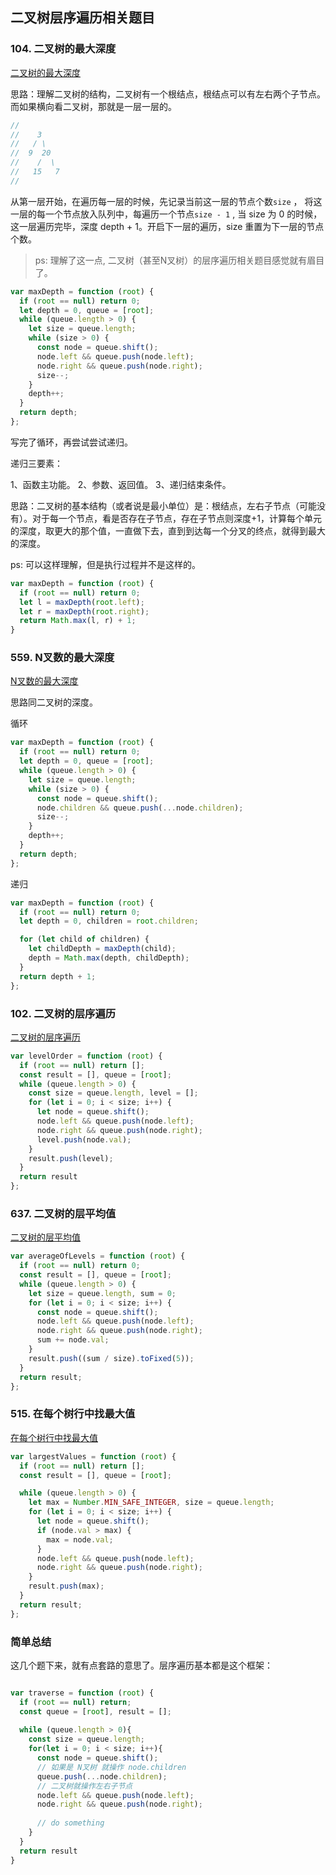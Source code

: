 ## 二叉树层序遍历相关题目

### 104. 二叉树的最大深度

[二叉树的最大深度](https://leetcode.cn/problems/maximum-depth-of-binary-tree/submissions/)

思路：理解二叉树的结构，二叉树有一个根结点，根结点可以有左右两个子节点。 而如果横向看二叉树，那就是一层一层的。

```typescript
//
//    3
//   / \
//  9  20
//    /  \
//   15   7
//
```

从第一层开始，在遍历每一层的时候，先记录当前这一层的节点个数`size` ， 将这一层的每一个节点放入队列中，每遍历一个节点`size - 1` , 当 size 为 0 的时候， 这一层遍历完毕，深度 depth +
1。开启下一层的遍历，size 重置为下一层的节点个数。

> ps: 理解了这一点, 二叉树（甚至N叉树）的层序遍历相关题目感觉就有眉目了。

```typescript
var maxDepth = function (root) {
  if (root == null) return 0;
  let depth = 0, queue = [root];
  while (queue.length > 0) {
    let size = queue.length;
    while (size > 0) {
      const node = queue.shift();
      node.left && queue.push(node.left);
      node.right && queue.push(node.right);
      size--;
    }
    depth++;
  }
  return depth;
};
```

写完了循环，再尝试尝试递归。

递归三要素：

1、函数主功能。 2、参数、返回值。 3、递归结束条件。

思路：二叉树的基本结构（或者说是最小单位）是：根结点，左右子节点（可能没有）。对于每一个节点，看是否存在子节点，存在子节点则深度+1，计算每个单元的深度，取更大的那个值，一直做下去，直到到达每一个分叉的终点，就得到最大的深度。

ps: 可以这样理解，但是执行过程并不是这样的。

```typescript
var maxDepth = function (root) {
  if (root == null) return 0;
  let l = maxDepth(root.left);
  let r = maxDepth(root.right);
  return Math.max(l, r) + 1;
}
```

### 559. N叉数的最大深度

[N叉数的最大深度](https://leetcode.cn/problems/maximum-depth-of-n-ary-tree/)

思路同二叉树的深度。

循环

```typescript
var maxDepth = function (root) {
  if (root == null) return 0;
  let depth = 0, queue = [root];
  while (queue.length > 0) {
    let size = queue.length;
    while (size > 0) {
      const node = queue.shift();
      node.children && queue.push(...node.children);
      size--;
    }
    depth++;
  }
  return depth;
};
```

递归

```typescript
var maxDepth = function (root) {
  if (root == null) return 0;
  let depth = 0, children = root.children;

  for (let child of children) {
    let childDepth = maxDepth(child);
    depth = Math.max(depth, childDepth);
  }
  return depth + 1;
};
```

### 102. 二叉树的层序遍历

[二叉树的层序遍历](https://leetcode.cn/problems/binary-tree-level-order-traversal/)

```typescript
var levelOrder = function (root) {
  if (root == null) return [];
  const result = [], queue = [root];
  while (queue.length > 0) {
    const size = queue.length, level = [];
    for (let i = 0; i < size; i++) {
      let node = queue.shift();
      node.left && queue.push(node.left);
      node.right && queue.push(node.right);
      level.push(node.val);
    }
    result.push(level);
  }
  return result
};
```

### 637. 二叉树的层平均值

[二叉树的层平均值](https://leetcode.cn/problems/average-of-levels-in-binary-tree/)

```typescript
var averageOfLevels = function (root) {
  if (root == null) return 0;
  const result = [], queue = [root];
  while (queue.length > 0) {
    let size = queue.length, sum = 0;
    for (let i = 0; i < size; i++) {
      const node = queue.shift();
      node.left && queue.push(node.left);
      node.right && queue.push(node.right);
      sum += node.val;
    }
    result.push((sum / size).toFixed(5));
  }
  return result;
};
```

### 515. 在每个树行中找最大值

[在每个树行中找最大值](https://leetcode.cn/problems/find-largest-value-in-each-tree-row/)

```typescript
var largestValues = function (root) {
  if (root == null) return [];
  const result = [], queue = [root];

  while (queue.length > 0) {
    let max = Number.MIN_SAFE_INTEGER, size = queue.length;
    for (let i = 0; i < size; i++) {
      let node = queue.shift();
      if (node.val > max) {
        max = node.val;
      }
      node.left && queue.push(node.left);
      node.right && queue.push(node.right);
    }
    result.push(max);
  }
  return result;
};
```

### 简单总结

这几个题下来，就有点套路的意思了。层序遍历基本都是这个框架：

```typescript

var traverse = function (root) {
  if (root == null) return;
  const queue = [root], result = [];
  
  while (queue.length > 0){
    const size = queue.length;
    for(let i = 0; i < size; i++){
      const node = queue.shift();
      // 如果是 N叉树 就操作 node.children
      queue.push(...node.children);
      // 二叉树就操作左右子节点
      node.left && queue.push(node.left);
      node.right && queue.push(node.right);
      
      // do something
    }
  }
  return result
}

```
